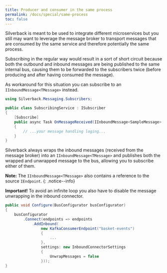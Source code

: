 ```yaml
---
title: Producer and consumer in the same process
permalink: /docs/special/same-process
toc: false
---
```


Silverback is meant to be used to integrate different microservices but you still may want to leverage the message broker to transport messages that are consumed by the same service and therefore potentially the same process.

Subscribing in the regular way would result in a sort of short circuit because both the outbound and inbound messages are being published to the same internal bus, causing them to be forwarded to the subscribers twice (before producing and after having consumed the message).

As workaround for this situation you can subscribe to an `IInboundMessage<TMessage>` instead. 

```c#
using Silverback.Messaging.Subscribers;

public class SubscribingService : ISubscriber
{
    [Subscribe]
    public async Task OnMessageReceived(IInboundMessage<SampleMessage> message)
    {
        // ...your message handling loging...
    }
}
```

Silverback always wraps the inbound messages (received from the message broker) into an `IInboundMessage<TMessage>` and publishes both the wrapped and unwrapped message to the bus, allowing you to subscribe either of them.

**Note:** The `IInboundMessage<TMessage>` also contains a reference to the source `IEndpoint`.
{: .notice--info}

**Important!** To avoid an infinite loop you also have to disable the message unwrapping in the inbound connector.

```c#
public void Configure(BusConfigurator busConfigurator)
{
    busConfigurator
        .Connect(endpoints => endpoints
            .AddInbound(
                new KafkaConsumerEndpoint("basket-events")
                {
                    ...
                },
                settings: new InboundConnectorSettings
                {
                    UnwrapMessages = false
                }));
}
```


